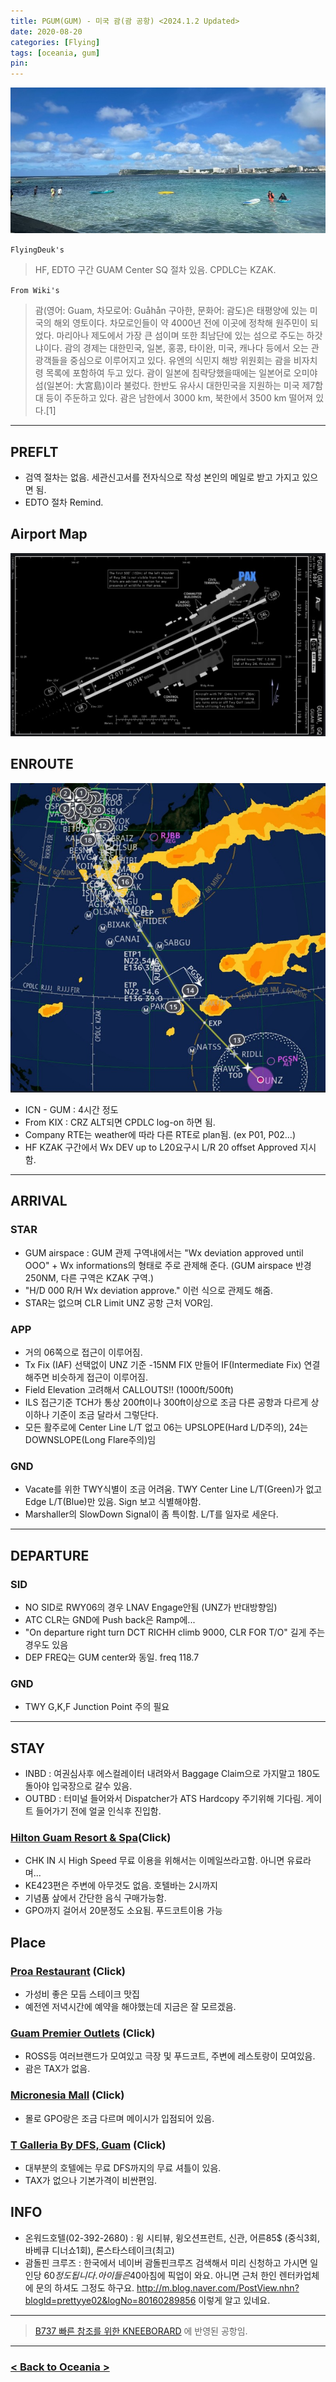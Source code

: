 ```yaml
---
title: PGUM(GUM) - 미국 괌(괌 공항) <2024.1.2 Updated>
date: 2020-08-20
categories: [Flying]
tags: [oceania, gum]
pin:
---
```


![gum](/img/flying/airport/gum.jpg)


`FlyingDeuk's`
>HF, EDTO 구간 GUAM Center SQ 절차 있음. CPDLC는 KZAK.  

`From Wiki's`
>괌(영어: Guam, 차모로어: Guåhån 구아한, 문화어: 괌도)은 태평양에 있는 미국의 해외 영토이다.
차모로인들이 약 4000년 전에 이곳에 정착해 원주민이 되었다. 마리아나 제도에서 가장 큰 섬이며 또한 최남단에 있는 섬으로 주도는 하갓냐이다. 괌의 경제는 대한민국, 일본, 홍콩, 타이완, 미국, 캐나다 등에서 오는 관광객들을 중심으로 이루어지고 있다.
유엔의 식민지 해방 위원회는 괌을 비자치령 목록에 포함하여 두고 있다. 괌이 일본에 침략당했을때에는 일본어로 오미야섬(일본어: 大宮島)이라 불렀다. 한반도 유사시 대한민국을 지원하는 미국 제7함대 등이 주둔하고 있다. 괌은 남한에서 3000 km, 북한에서 3500 km 떨어져 있다.[1]

---------
## PREFLT 
- 검역 절차는 없음. 세관신고서를 전자식으로 작성 본인의 메일로 받고 가지고 있으면 됨. 
- EDTO 절차 Remind.


## Airport Map
![gum](/img/flying/airport/gum_ap.jpg)

## ENROUTE
![gum](/img/flying/airport/icngum.jpg)
- ICN - GUM : 4시간 정도
- From KIX : CRZ ALT되면 CPDLC log-on 하면 됨.
- Company RTE는 weather에 따라 다른 RTE로 plan됨. (ex P01, P02...)
- HF KZAK 구간에서 Wx DEV up to L20요구시 L/R 20 offset Approved 지시함. 

------

## ARRIVAL
### STAR
- GUM airspace : GUM 관제 구역내에서는 "Wx deviation approved until OOO" + Wx informations의 형태로 주로 관제해 준다. (GUM airspace 반경 250NM, 다른 구역은 KZAK 구역.)
- "H/D 000 R/H Wx deviation approve." 이런 식으로 관제도 해줌.
- STAR는 없으며 CLR Limit UNZ 공항 근처 VOR임. 

### APP
- 거의 06쪽으로 접근이 이루어짐. 
- Tx Fix (IAF) 선택없이 UNZ 기준 -15NM FIX 만들어 IF(Intermediate Fix) 연결해주면 비슷하게 접근이 이루어짐.  
- Field Elevation 고려해서 CALLOUTS!! (1000ft/500ft)
- ILS 접근기준 TCH가 통상 200ft이나 300ft이상으로 조금 다른 공항과 다르게 상이하나 기준이 조금 달라서 그렇단다. 
- 모든 활주로에 Center Line L/T 없고 06는 UPSLOPE(Hard L/D주의), 24는 DOWNSLOPE(Long Flare주의)임

### GND
- Vacate를 위한 TWY식별이 조금 어려움. TWY Center Line L/T(Green)가 없고 Edge L/T(Blue)만 있음. Sign 보고 식별해야함. 
- Marshaller의 SlowDown Signal이 좀 특이함. L/T를 일자로 세운다. 

------

## DEPARTURE
### SID
- NO SID로 RWY06의 경우 LNAV Engage안됨 (UNZ가 반대방향임)
- ATC CLR는 GND에 Push back은 Ramp에...
- "On departure right turn DCT RICHH climb 9000, CLR FOR T/O" 길게 주는 경우도 있음
- DEP FREQ는 GUM center와 동일. freq 118.7

### GND
- TWY G,K,F Junction Point 주의 필요

-------

## STAY

- INBD : 여권심사후 에스컬레이터 내려와서 Baggage Claim으로 가지말고 180도 돌아야 입국장으로 갈수 있음. 
- OUTBD : 터미널 들어와서 Dispatcher가 ATS Hardcopy 주기위해 기다림. 게이트 들어가기 전에 얼굴 인식후 진입함.


### [Hilton Guam Resort & Spa](https://maps.app.goo.gl/TND7fwo6kAib5oQo9)(Click)
- CHK IN 시 High Speed 무료 이용을 위해서는 이메일쓰라고함. 아니면 유료라며...
- KE423편은 주변에 아무것도 없음. 호텔바는 2시까지
- 기념품 샆에서 간단한 음식 구매가능함. 
- GPO까지 걸어서 20분정도 소요됨. 푸드코트이용 가능


## Place

### [Proa Restaurant](https://maps.app.goo.gl/fKsE5nkU5PnDgQGH9) (Click)
- 가성비 좋은 모듬 스테이크 맛집
- 예전엔 저녁시간에 예약을 해야했는데 지금은 잘 모르겠음. 

### [Guam Premier Outlets](https://maps.app.goo.gl/D72fhhPC5iRoFynT6) (Click)
- ROSS등 여러브랜드가 모여있고 극장 및 푸드코트, 주변에 레스토랑이 모여있음. 
- 괌은 TAX가 없음. 

### [Micronesia Mall](https://maps.app.goo.gl/GYSMziGbXZhreVvk6) (Click)
- 몰로 GPO랑은 조금 다르며 메이시가 입점되어 있음. 

### [T Galleria By DFS, Guam](https://maps.app.goo.gl/wxVH8BCpttkFU8as8) (Click)
- 대부분의 호텔에는 무료 DFS까지의 무료 셔틀이 있음. 
- TAX가 없으나 기본가격이 비싼편임. 



## INFO
- 온워드호텔(02-392-2680) : 윙 시티뷰, 윙오션프런트, 신관, 어른85$ (중식3회,바베큐 디너쇼1회), 론스타스테이크(최고)
- 괌돌핀 크루즈 : 한국에서 네이버 괌돌핀크루즈 검색해서 미리 신청하고 가시면 일인당 60$정도 됩니다. 아이들은 40$아침에 픽업이 와요. 아니면 근처 한인 렌터카업체에 문의 하셔도 그정도 하구요. http://m.blog.naver.com/PostView.nhn?blogId=prettyye02&logNo=80160289856 이렇게 알고 있네요.

-----


> [B737 빠른 참조를 위한 KNEEBORARD](/posts/B737-kneeboard/) 에 반영된 공항임. 

----

### [< Back to Oceania >](/posts/Oceania/)
